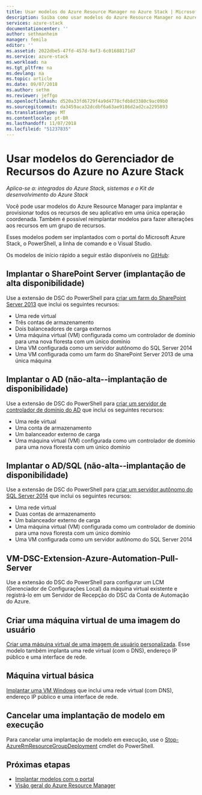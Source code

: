 ```yaml
---
title: Usar modelos do Azure Resource Manager no Azure Stack | Microsoft Docs
description: Saiba como usar modelos do Azure Resource Manager no Azure Stack para provisionar recursos.
services: azure-stack
documentationcenter: ''
author: sethmanheim
manager: femila
editor: ''
ms.assetid: 2022dbe5-47fd-457d-9af3-6c01688171d7
ms.service: azure-stack
ms.workload: na
ms.tgt_pltfrm: na
ms.devlang: na
ms.topic: article
ms.date: 09/07/2018
ms.author: sethm
ms.reviewer: jeffgo
ms.openlocfilehash: d520a33fd6729f4a9d4778cfdb8d3380c9ac09b0
ms.sourcegitcommit: da3459aca32dcdbf6a63ae9186d2ad2ca2295893
ms.translationtype: MT
ms.contentlocale: pt-BR
ms.lasthandoff: 11/07/2018
ms.locfileid: "51237835"
---
```

# <a name="use-azure-resource-manager-templates-in-azure-stack"></a>Usar modelos do Gerenciador de Recursos do Azure no Azure Stack

*Aplica-se a: integrados do Azure Stack, sistemas e o Kit de desenvolvimento do Azure Stack*

Você pode usar modelos do Azure Resource Manager para implantar e provisionar todos os recursos de seu aplicativo em uma única operação coordenada. Também é possível reimplantar modelos para fazer alterações aos recursos em um grupo de recursos.

Esses modelos podem ser implantados com o portal do Microsoft Azure Stack, o PowerShell, a linha de comando e o Visual Studio.

Os modelos de início rápido a seguir estão disponíveis no [GitHub](https://aka.ms/azurestackgithub):

## <a name="deploy-sharepoint-server-non-high-availability-deployment"></a>Implantar o SharePoint Server (implantação de alta disponibilidade)

Use a extensão de DSC do PowerShell para [criar um farm do SharePoint Server 2013](https://github.com/Azure/AzureStack-QuickStart-Templates/tree/AzureStackTechnicalPreview1/sharepoint-2013-non-ha) que inclui os seguintes recursos:

* Uma rede virtual
* Três contas de armazenamento
* Dois balanceadores de carga externos
* Uma máquina virtual (VM) configurada como um controlador de domínio para uma nova floresta com um único domínio
* Uma VM configurada como um servidor autônomo do SQL Server 2014
* Uma VM configurada como um farm do SharePoint Server 2013 de uma única máquina

## <a name="deploy-ad-non-high-availability-deployment"></a>Implantar o AD (não-alta--implantação de disponibilidade)

Use a extensão de DSC do PowerShell para [criar um servidor de controlador de domínio do AD](https://github.com/Azure/AzureStack-QuickStart-Templates/tree/AzureStackTechnicalPreview1/ad-non-ha) que inclui os seguintes recursos:

* Uma rede virtual
* Uma conta de armazenamento
* Um balanceador externo de carga
* Uma máquina virtual (VM) configurada como um controlador de domínio para uma nova floresta com um único domínio

## <a name="deploy-adsql-non-high-availability-deployment"></a>Implantar o AD/SQL (não-alta--implantação de disponibilidade)

Use a extensão de DSC do PowerShell para [criar um servidor autônomo do SQL Server 2014](https://github.com/Azure/AzureStack-QuickStart-Templates/tree/AzureStackTechnicalPreview1/sql-2014-non-ha) que inclui os seguintes recursos:

* Uma rede virtual
* Duas contas de armazenamento
* Um balanceador externo de carga
* Uma máquina virtual (VM) configurada como um controlador de domínio para uma nova floresta com um único domínio
* Uma VM configurada como um servidor autônomo do SQL Server 2014

## <a name="vm-dsc-extension-azure-automation-pull-server"></a>VM-DSC-Extension-Azure-Automation-Pull-Server

Use a extensão do DSC do PowerShell para configurar um LCM (Gerenciador de Configurações Local) da máquina virtual existente e registrá-lo em um Servidor de Recepção do DSC da Conta de Automação do Azure.

## <a name="create-a-virtual-machine-from-a-user-image"></a>Criar uma máquina virtual de uma imagem do usuário

[Criar uma máquina virtual de uma imagem de usuário personalizada](https://github.com/Azure/AzureStack-QuickStart-Templates/tree/AzureStackTechnicalPreview1/101-vm-from-user-image). Esse modelo também implanta uma rede virtual (com o DNS), endereço IP público e uma interface de rede.

## <a name="basic-virtual-machine"></a>Máquina virtual básica

[Implantar uma VM Windows](https://github.com/Azure/AzureStack-QuickStart-Templates/tree/AzureStackTechnicalPreview1/101-simple-windows-vm) que inclui uma rede virtual (com DNS), endereço IP público e uma interface de rede.

## <a name="cancel-a-running-template-deployment"></a>Cancelar uma implantação de modelo em execução

Para cancelar uma implantação de modelo em execução, use o [Stop-AzureRmResourceGroupDeployment](/powershell/module/azurerm.resources/stop-azurermresourcegroupdeployment) cmdlet do PowerShell.

## <a name="next-steps"></a>Próximas etapas

* [Implantar modelos com o portal](azure-stack-deploy-template-portal.md)
* [Visão geral do Azure Resource Manager](../../azure-resource-manager/resource-group-overview.md)
